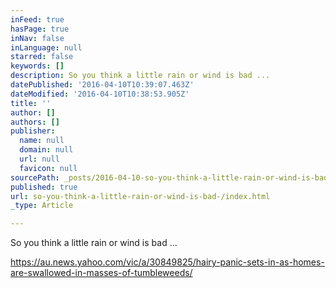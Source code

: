 ```yaml
---
inFeed: true
hasPage: true
inNav: false
inLanguage: null
starred: false
keywords: []
description: So you think a little rain or wind is bad ...
datePublished: '2016-04-10T10:39:07.463Z'
dateModified: '2016-04-10T10:38:53.905Z'
title: ''
author: []
authors: []
publisher:
  name: null
  domain: null
  url: null
  favicon: null
sourcePath: _posts/2016-04-10-so-you-think-a-little-rain-or-wind-is-bad-.md
published: true
url: so-you-think-a-little-rain-or-wind-is-bad-/index.html
_type: Article

---
```

So you think a little rain or wind is bad ...

https://au.news.yahoo.com/vic/a/30849825/hairy-panic-sets-in-as-homes-are-swallowed-in-masses-of-tumbleweeds/
